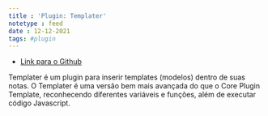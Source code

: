 ```yaml
---
title : 'Plugin: Templater'
notetype : feed
date : 12-12-2021
tags: #plugin
---
```


- [Link para o Github](https://github.com/SilentVoid13/Templater)

Templater é um plugin para inserir templates (modelos) dentro de suas notas. O Templater é uma versão bem mais avançada do que o Core Plugin Template, reconhecendo diferentes variáveis e funções, além de executar código Javascript.
